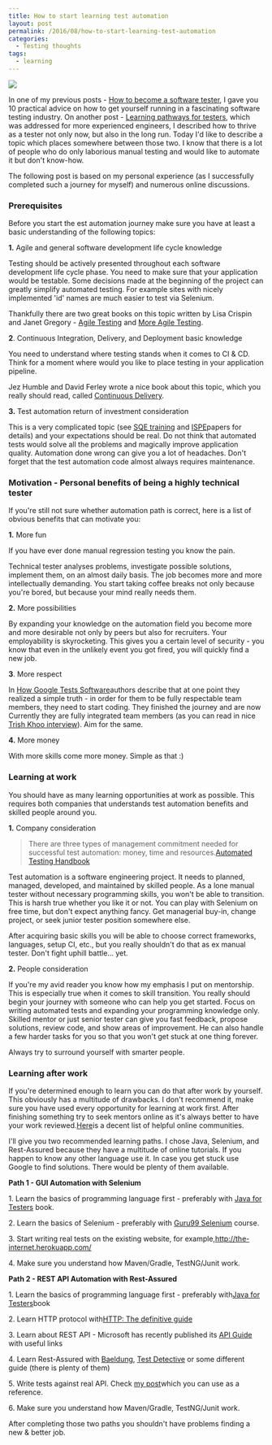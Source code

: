 ```yaml
---
title: How to start learning test automation
layout: post
permalink: /2016/08/how-to-start-learning-test-automation
categories:
  - Testing thoughts
tags:
  - learning 
---
```


![](/images/blog/selenium.png)

In one of my previous posts - [How to become a software tester](https://awesome-testing.com/2016/06/how-to-become-software-tester.html), I gave you 10 practical advice on how to get yourself running in a fascinating software testing industry. On another post - [Learning pathways for testers](https://awesome-testing.com/2016/03/learning-pathways-for-testers.html), which was addressed for more experienced engineers, I described how to thrive as a tester not only now, but also in the long run. Today I'd like to describe a topic which places somewhere between those two. I know that there is a lot of people who do only laborious manual testing and would like to automate it but don't know-how.

The following post is based on my personal experience (as I successfully completed such a journey for myself) and numerous online discussions.

### Prerequisites 

Before you start the est automation journey make sure you have at least a basic understanding of the following topics:

**1.** Agile and general software development life cycle knowledge

Testing should be actively presented throughout each software development life cycle phase. You need to make sure that your application would be testable. Some decisions made at the beginning of the project can greatly simplify automated testing. For example sites with nicely implemented 'id' names are much easier to test via Selenium.

Thankfully there are two great books on this topic written by Lisa Crispin and Janet Gregory - [Agile Testing](https://www.amazon.com/Agile-Testing-Practical-Guide-Testers/dp/0321534468/) and [More Agile Testing](https://www.amazon.com/More-Agile-Testing-Addison-Wesley-Signature/dp/0321967054/).

**2**. Continuous Integration, Delivery, and Deployment basic knowledge

You need to understand where testing stands when it comes to CI & CD. Think for a moment where would you like to place testing in your application pipeline.

Jez Humble and David Ferley wrote a nice book about this topic, which you really should read, called [Continuous Delivery](https://www.amazon.com/Continuous-Delivery-Deployment-Automation-Addison-Wesley/dp/0321601912).

**3.** Test automation return of investment consideration

This is a very complicated topic (see [SQE training](http://www.sqetraining.com/sites/default/files/articles/XDD8502filelistfilename1_0.pdf) and [ISPE](https://www.ispe.org/pe-ja/roi-of-test-automation.pdf)papers for details) and your expectations should be real. Do not think that automated tests would solve all the problems and magically improve application quality. Automation done wrong can give you a lot of headaches. Don't forget that the test automation code almost always requires maintenance.

### Motivation - Personal benefits of being a highly technical tester

If you're still not sure whether automation path is correct, here is a list of obvious benefits that can motivate you:

**1.** More fun

If you have ever done manual regression testing you know the pain.

Technical tester analyses problems, investigate possible solutions, implement them, on an almost daily basis. The job becomes more and more intellectually demanding. You start taking coffee breaks not only because you're bored, but because your mind really needs them.

**2.** More possibilities

By expanding your knowledge on the automation field you become more and more desirable not only by peers but also for recruiters. Your employability is skyrocketing. This gives you a certain level of security - you know that even in the unlikely event you got fired, you will quickly find a new job.

**3**. More respect

In [How Google Tests Software](https://www.amazon.com/Google-Tests-Software-James-Whittaker/dp/0321803027)authors describe that at one point they realized a simple truth - in order for them to be fully respectable team members, they need to start coding. They finished the journey and are now Currently they are fully integrated team members (as you can read in nice [Trish Khoo interview](http://blog.fogcreek.com/embedded-testers-in-development-teams-interview-with-trish-khoo/)). Aim for the same.

**4.** More money

With more skills come more money. Simple as that :)

### Learning at work 

You should have as many learning opportunities at work as possible. This requires both companies that understands test automation benefits and skilled people around you.

**1.** Company consideration

> There are three types of management commitment needed for successful test automation: money, time and resources.[Automated Testing Handbook](http://www.softwaretestpro.com/itemassets/4772/automatedtestinghandbook.pdf)

Test automation is a software engineering project. It needs to planned, managed, developed, and maintained by skilled people. As a lone manual tester without necessary programming skills, you won't be able to transition. This is harsh true whether you like it or not. You can play with Selenium on free time, but don't expect anything fancy. Get managerial buy-in, change project, or seek junior tester position somewhere else.

After acquiring basic skills you will be able to choose correct frameworks, languages, setup CI, etc., but you really shouldn't do that as ex manual tester. Don't fight uphill battle... yet.

**2.** People consideration

If you're my avid reader you know how my emphasis I put on mentorship. This is especially true when it comes to skill transition. You really should begin your journey with someone who can help you get started. Focus on writing automated tests and expanding your programming knowledge only. Skilled mentor or just senior tester can give you fast feedback, propose solutions, review code, and show areas of improvement. He can also handle a few harder tasks for you so that you won't get stuck at one thing forever.

Always try to surround yourself with smarter people.

### Learning after work

If you're determined enough to learn you can do that after work by yourself. This obviously has a multitude of drawbacks. I don't recommend it, make sure you have used every opportunity for learning at work first. After finishing something try to seek mentors online as it's always better to have your work reviewed.[Here](https://awesome-testing.com/2016/06/how-to-become-software-tester.html)is a decent list of helpful online communities.

I'll give you two recommended learning paths. I chose Java, Selenium, and Rest-Assured because they have a multitude of online tutorials. If you happen to know any other language use it. In case you get stuck use Google to find solutions. There would be plenty of them available.

**Path 1 - GUI Automation with Selenium**

1\. Learn the basics of programming language first - preferably with [Java for Testers](http://javafortesters.com/) book.

2\. Learn the basics of Selenium - preferably with [Guru99 Selenium](http://www.guru99.com/selenium-tutorial.html) course.

3\. Start writing real tests on the existing website, for example,[http://the-internet.herokuapp.com/ ](http://the-internet.herokuapp.com/)

4\. Make sure you understand how Maven/Gradle, TestNG/Junit work.

**Path 2 - REST API Automation with Rest-Assured**

1\. Learn the basics of programming language first - preferably with[Java for Testers](http://javafortesters.com/)book

2\. Learn HTTP protocol with[HTTP: The definitive guide](http://shop.oreilly.com/product/9781565925090.d)

3\. Learn about REST API - Microsoft has recently published its [API Guide](https://github.com/Microsoft/api-guidelines/blob/master/Guidelines.md) with useful links

4\. Learn Rest-Assured with [Baeldung](http://www.baeldung.com/rest-assured-tutorial), [Test Detective](http://testdetective.com/rest-assured-framework-overview/) or some different guide (there is plenty of them)

5\. Write tests against real API. Check [my post](https://awesome-testing.com/2016/07/restful-api-testing-with-rest-assured-1.html)which you can use as a reference.

6\. Make sure you understand how Maven/Gradle, TestNG/Junit work.

After completing those two paths you shouldn't have problems finding a new & better job.
